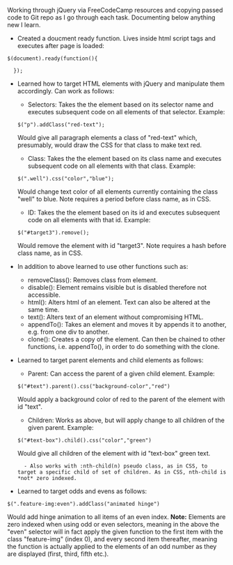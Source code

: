 Working through jQuery via FreeCodeCamp resources and copying passed code to Git repo as I go through each task. Documenting below anything new I learn.

- Created a doucment ready function. Lives inside html script tags and executes after page is loaded:

```
$(document).ready(function(){

  });
```

- Learned how to target HTML elements with jQuery and manipulate them accordingly. Can work as follows:

    - Selectors: Takes the the element based on its selector name and executes subsequent code on all elements of that selector. Example:

    ```
    $("p").addClass("red-text");
    ```

    Would give all paragraph elements a class of "red-text" which, presumably, would draw the CSS for that class to make text red.

    - Class: Takes the the element based on its class name and executes subsequent code on all elements with that class. Example:

    ```
    $(".well").css("color","blue");
    ```

    Would change text color of all elements currently containing the class "well" to blue. Note requires a period before class name, as in CSS.

    - ID: Takes the the element based on its id and executes subsequent code on all elements with that id. Example:

    ```
    $("#target3").remove();
    ```

    Would remove the element with id "target3". Note requires a hash before class name, as in CSS.

- In addition to above learned to use other functions such as:
    - removeClass(): Removes class from element.
    - disable(): Element remains visible but is disabled therefore not accessible.
    - html(): Alters html of an element. Text can also be altered at the same time.
    - text(): Alters text of an element without compromising HTML.
    - appendTo(): Takes an element and moves it by appends it to another, e.g. from one div to another.
    - clone(): Creates a copy of the element. Can then be chained to other functions, i.e. appendTo(), in order to do something with the clone.

- Learned to target parent elements and child elements as follows:
    - Parent: Can access the parent of a given child element. Example:
    ```
    $("#text").parent().css("background-color","red")
    ```
    Would apply a background color of red to the parent of the element with id "text".

    - Children: Works as above, but will apply change to all children of the given parent. Example:
    ```
    $("#text-box").child().css("color","green")
    ```
    Would give all children of the element with id "text-box" green text.
    
        - Also works with :nth-child(n) pseudo class, as in CSS, to target a specific child of set of children. As in CSS, nth-child is *not* zero indexed.

- Learned to target odds and evens as follows:
```
$(".feature-img:even").addClass("animated hinge")
```
Would add hinge animation to all items of an even index. **Note:** Elements are zero indexed when using odd or even selectors, meaning in the above the "even" selector will in fact apply the given function to the first item with the class "feature-img" (index 0), and every second item thereafter, meaning the function is actually applied to the elements of an odd number as they are displayed (first, third, fifth etc.).
